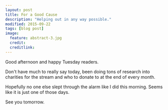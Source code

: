 ```yaml
---
layout: post
title: For a Good Cause
description: "Helping out in any way possible."
modified: 2015-09-22
tags: [blog post]
image:
  feature: abstract-3.jpg
  credit:
  creditlink:
---
```


Good afternoon and happy Tuesday readers.

Don't have much to really say today, been doing tons of research into charities for the stream and who to donate to at the end of every month. 

Hopefully no one else slept through the alarm like I did this morning. Seems like it is just one of those days.

See you tomorrow.
